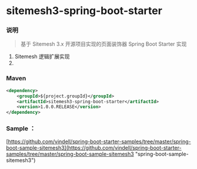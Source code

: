 # sitemesh3-spring-boot-starter


### 说明

 > 基于 Sitemesh 3.x 开源项目实现的页面装饰器 Spring Boot Starter 实现

1. Sitemesh 逻辑扩展实现
2. 

### Maven

``` xml
<dependency>
	<groupId>${project.groupId}</groupId>
	<artifactId>sitemesh3-spring-boot-starter</artifactId>
	<version>1.0.0.RELEASE</version>
</dependency>
```

### Sample ： 

[https://github.com/vindell/spring-boot-starter-samples/tree/master/spring-boot-sample-sitemesh3](https://github.com/vindell/spring-boot-starter-samples/tree/master/spring-boot-sample-sitemesh3 "spring-boot-sample-sitemesh3")
